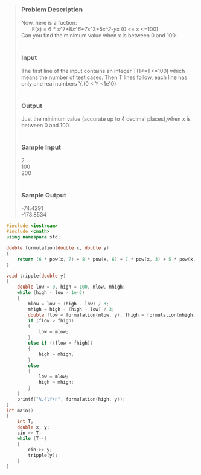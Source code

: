 >### Problem Description<br>
>Now, here is a fuction:<br>
>&emsp;&emsp;F(x) = 6 * x^7+8*x^6+7*x^3+5*x^2-y*x (0 <= x <=100)<br>
>Can you find the minimum value when x is between 0 and 100.<br>
> <br>
>### Input<br>
>The first line of the input contains an integer T(1<=T<=100) which means the number of test cases. Then T lines follow, each line has only one real numbers Y.(0 < Y <1e10)<br>
> <br>
>### Output<br>
>Just the minimum value (accurate up to 4 decimal places),when x is between 0 and 100.<br>
> <br>
>### Sample Input<br>
>2<br>
>100<br>
>200<br>
> <br>
>### Sample Output<br>
>-74.4291<br>
>-178.8534<br> 

```cpp
#include <iostream>
#include <cmath>
using namespace std;

double formulation(double x, double y)
{
    return (6 * pow(x, 7) + 8 * pow(x, 6) + 7 * pow(x, 3) + 5 * pow(x, 2) - y * x);
}

void tripple(double y)
{
    double low = 0, high = 100, mlow, mhigh;
    while (high - low > 1e-6)
    {
        mlow = low + (high - low) / 3;
        mhigh = high - (high - low) / 3;
        double flow = formulation(mlow, y), fhigh = formulation(mhigh, y);
        if (flow > fhigh)
        {
            low = mlow;
        }
        else if ((flow < fhigh))
        {
            high = mhigh;
        }
        else
        {
            low = mlow;
            high = mhigh;
        }
    }
    printf("%.4lf\n", formulation(high, y));
}
int main()
{
    int T;
    double x, y;
    cin >> T;
    while (T--)
    {
        cin >> y;
        tripple(y);
    }
}

```
